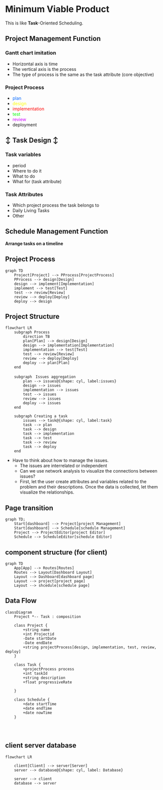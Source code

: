 # Minimum Viable Product
This is like __Task__-Oriented Scheduling.

## Project Management Function
### __Gantt chart imitation__
* Horizontal axis is time
* The vertical axis is the process
* The type of process is the same as the task attribute (core objective)


### Project Process
* <span style="color: #0066FF">plan</span>
* <span style="color: #FFFF00">design</span>  
* <span style="color: #FF0000">implementation</span>
* <span style="color: #00FF00">test</span>
* <span style="color: #CC00FF">review</span>
* deployment


## ↕ Task Design ↕
### Task variables
* period
* Where to do it
* What to do
* What for (task attribute)

### Task Attributes
* Which project process the task belongs to
* Daily Living Tasks
* Other

## Schedule Management Function
__Arrange tasks on a timeline__


## Project Process

```mermaid
graph TD
    Project[Project] --> PProcess[ProjectProcess]
    PProcess --> design[Design]
    design --> implement[Implementation]
    implement --> test[Test]
    test --> review[Review]
    review --> deploy[Deploy]
    deploy --> design

```

## Project Structure
```mermaid
flowchart LR
    subgraph Process
        direction TB
        plan[Plan] --> design[Design]
        design --> implementation[Implementation]
        implementation --> test[Test]
        test --> review[Review]
        review --> deploy[Deploy]
        deploy --> plan[Plan]
    end

    subgraph　Issues aggregation
        plan --> issues@{shape: cyl, label:issues}
        design --> issues
        implementation --> issues
        test --> issues
        review --> issues
        deploy --> issues
    end

    subgraph Creating a task
        issues --> task@{shape: cyl, label:task}
        task --> plan
        task --> design
        task --> implementation
        task --> test
        task --> review
        task --> deploy
    end

```

* Have to think about how to manage the issues.
    * The issues are interrelated or independent
    * Can we use network analysis to visualize the connections between issues?
    * First, let the user create attributes and variables related to the problem and their descriptions. Once the data is collected, let them visualize the relationships.

## Page transition

```mermaid
graph TD;
    Start[dashboard] --> Project[project Management]
    Start[dashboard] --> Schedule[schedule Management]
    Project --> ProjectEditor[project Editor]
    Schedule --> ScheduleEditor[schedule Editor]

```

## __component structure (for client)__


```mermaid
graph TD
    App[App] --> Routes[Routes]
    Routes --> Layout[Dashboard Layout]
    Layout --> Dashboard[dashboard page]
    Layout --> project[project page]
    Layout --> shcedule[schedule page]
```

## Data Flow

```mermaid
classDiagram
    Project *-- Task : composition

    class Project {
        +string name
        +int Projectid
        -Date startDate
        -Date endDate
        +string projectProcess[design, implementation, test, review, deploy]
    }

    class Task {
        +projectProcess process
        +int taskId
        +string description
        +float progressiveRate

    }

    class Schedule {
        +date startTime
        +date endTime
        +date nowTime
    }




```


## client server database

```mermaid
flowchart LR

    client[Client] --> server[Server]
    server --> database@{shape: cyl, label: Database}

    server --> client
    database --> server


```